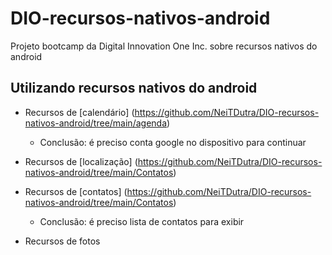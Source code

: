 # DIO-recursos-nativos-android

Projeto bootcamp da Digital Innovation One Inc. sobre recursos nativos do android

## Utilizando recursos nativos do android

- Recursos de [calendário] (https://github.com/NeiTDutra/DIO-recursos-nativos-android/tree/main/agenda)
    
    - Conclusão: é preciso conta google no dispositivo para continuar

- Recursos de  [localização] (https://github.com/NeiTDutra/DIO-recursos-nativos-android/tree/main/Contatos)

- Recursos de [contatos] (https://github.com/NeiTDutra/DIO-recursos-nativos-android/tree/main/Contatos)

    - Conclusão: é preciso lista de contatos para exibir

- Recursos de fotos
